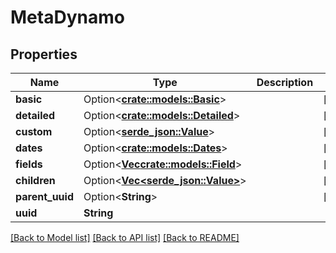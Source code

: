 # MetaDynamo

## Properties

Name | Type | Description | Notes
------------ | ------------- | ------------- | -------------
**basic** | Option<[**crate::models::Basic**](Basic.md)> |  | [optional]
**detailed** | Option<[**crate::models::Detailed**](Detailed.md)> |  | [optional]
**custom** | Option<[**serde_json::Value**](.md)> |  | [optional]
**dates** | Option<[**crate::models::Dates**](Dates.md)> |  | [optional]
**fields** | Option<[**Vec<crate::models::Field>**](Field.md)> |  | [optional]
**children** | Option<[**Vec<serde_json::Value>**](serde_json::Value.md)> |  | [optional]
**parent_uuid** | Option<**String**> |  | [optional]
**uuid** | **String** |  | 

[[Back to Model list]](../README.md#documentation-for-models) [[Back to API list]](../README.md#documentation-for-api-endpoints) [[Back to README]](../README.md)


